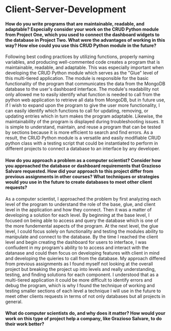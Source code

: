 # Client-Server-Development #
#### How do you write programs that are maintainable, readable, and adaptable? Especially consider your work on the CRUD Python module from Project One, which you used to connect the dashboard widgets to the database in Project Two. What were the advantages of working in this way? How else could you use this CRUD Python module in the future? ####
Following best coding practices by utilizing functions, properly naming variables, and producing well-commented code creates a program that is maintainable, readable, and adaptable. This was especially important when developing the CRUD Python module which serves as the "Glue" level of this multi-tiered application. The module is responsible for the basic functionality of the program that communicates the data from the MongoDB database to the user's dashboard interface. The module's readability not only allowed me to easily identify what function is needed to call from the python web application to retrieve all data from MongoDB, but in future use, if I wish to expand upon the program to give the user more functionality, I can easily identify which functions to call for updating, removing, or updating entries which in turn makes the program adaptable. Likewise, the maintainability of the program is displayed during troubleshooting issues. It is simple to understand, maintain, and reuse a program that can be tested by sections because it is more efficient to search and find errors. As a result, the CRUD Python module is a versatile and easily modifiable CRUD python class with a testing script that could be instantiated to perform in different projects to connect a database to an interface by any developer.
#### How do you approach a problem as a computer scientist? Consider how you approached the database or dashboard requirements that Grazioso Salvare requested. How did your approach to this project differ from previous assignments in other courses? What techniques or strategies would you use in the future to create databases to meet other client requests? ####
As a computer scientist, I approached the problem by first analyzing each level of the program to understand the role of the base, glue, and client level in the application and how they connect. Then it was a matter of developing a solution for each level. By beginning at the base level, I focused on being able to access and query the database which is one of the more fundemental aspects of the program. At the next level, the glue level, I could focus solely on functionality and testing the modules ability to manipulate and connect to the database. By the time I reached the client level and begin creating the dashboard for users to interface, I was confiudent in my program's ability to to access and interact with the datanase  and could then focus on developing features with client in mind and developing the quieries to call from the database. My approach differed from previous assignments as I found myself not looking at the overall project but breaking the project up into levels and really understanding, testing, and finding solutions for each component. I understood that as a multi-tiered application it could be more difficult to identify errors and debug the program, which is why I found the technique of working and testing smaller sections of each level a technique I will use in the future to meet other clients requests in terms of not only databases but all projects in general. 
#### What do computer scientists do, and why does it matter? How would your work on this type of project help a company, like Grazioso Salvare, to do their work better? ####
